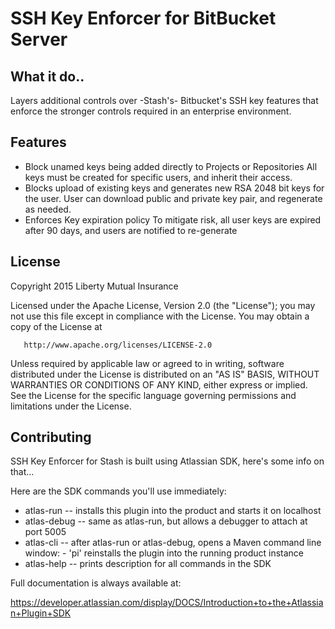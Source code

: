 # SSH Key Enforcer for BitBucket Server

## What it do..
Layers additional controls over -Stash's- Bitbucket's SSH key features that enforce the stronger controls required in an enterprise environment.

## Features
- Block unamed keys being added directly to Projects or Repositories
All keys must be created for specific users, and inherit their access.
- Blocks upload of existing keys and generates new RSA 2048 bit keys for the user.
User can download public and private key pair, and regenerate as needed.
- Enforces Key expiration policy
To mitigate risk, all user keys are expired after 90 days, and users are notified to re-generate

## License
   Copyright 2015 Liberty Mutual Insurance

   Licensed under the Apache License, Version 2.0 (the "License");
   you may not use this file except in compliance with the License.
   You may obtain a copy of the License at

       http://www.apache.org/licenses/LICENSE-2.0

   Unless required by applicable law or agreed to in writing, software
   distributed under the License is distributed on an "AS IS" BASIS,
   WITHOUT WARRANTIES OR CONDITIONS OF ANY KIND, either express or implied.
   See the License for the specific language governing permissions and
   limitations under the License.


## Contributing
SSH Key Enforcer for Stash is built using Atlassian SDK, here's some info on that...



Here are the SDK commands you'll use immediately:

* atlas-run   -- installs this plugin into the product and starts it on localhost
* atlas-debug -- same as atlas-run, but allows a debugger to attach at port 5005
* atlas-cli   -- after atlas-run or atlas-debug, opens a Maven command line window:
                 - 'pi' reinstalls the plugin into the running product instance
* atlas-help  -- prints description for all commands in the SDK

Full documentation is always available at:

https://developer.atlassian.com/display/DOCS/Introduction+to+the+Atlassian+Plugin+SDK
